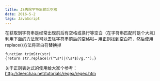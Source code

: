 ```yaml
---
title: JS去除字符串前后空格
date: 2016-5-2
tags: JavaScript
---
```


在获取到字符串是经常出现前后有空格或换行等空白（在字符串匹配时是个大坑）
利用下面的方法就可以去除字符串前后的空格啦~
用正则找到空白符，然后使用replace()方法将空白符替换掉

```
function trimStr(str)
{return str.replace(/(^\s*)|(\s*$)/g,"");}
```
<!--more-->
关于正则表达式的使用给大家个参考：http://deerchao.net/tutorials/regex/regex.htm